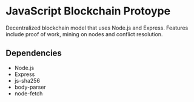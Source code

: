 # JavaScript Blockchain Protoype

Decentralized blockchain model that uses Node.js and Express. Features include proof of work, mining on nodes and conflict resolution.

## Dependencies

- Node.js
- Express
- js-sha256
- body-parser
- node-fetch